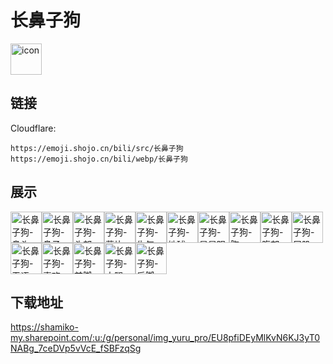 # 长鼻子狗
<img src="https://emoji.shojo.cn/bili/src/长鼻子狗/icon.png" width="50" height="50" alt="icon">

## 链接
Cloudflare:
```
https://emoji.shojo.cn/bili/src/长鼻子狗
https://emoji.shojo.cn/bili/webp/长鼻子狗
```
## 展示
<img src="https://emoji.shojo.cn/bili/src/长鼻子狗/长鼻子狗-鼻头.png" width="50" height="50" alt="长鼻子狗-鼻头"><img src="https://emoji.shojo.cn/bili/src/长鼻子狗/长鼻子狗-鼻子.png" width="50" height="50" alt="长鼻子狗-鼻子"><img src="https://emoji.shojo.cn/bili/src/长鼻子狗/长鼻子狗-头部.png" width="50" height="50" alt="长鼻子狗-头部"><img src="https://emoji.shojo.cn/bili/src/长鼻子狗/长鼻子狗-薯片.png" width="50" height="50" alt="长鼻子狗-薯片"><img src="https://emoji.shojo.cn/bili/src/长鼻子狗/长鼻子狗-生气.png" width="50" height="50" alt="长鼻子狗-生气"><img src="https://emoji.shojo.cn/bili/src/长鼻子狗/长鼻子狗-地球.png" width="50" height="50" alt="长鼻子狗-地球"><img src="https://emoji.shojo.cn/bili/src/长鼻子狗/长鼻子狗-星星眼.png" width="50" height="50" alt="长鼻子狗-星星眼"><img src="https://emoji.shojo.cn/bili/src/长鼻子狗/长鼻子狗-胸.png" width="50" height="50" alt="长鼻子狗-胸"><img src="https://emoji.shojo.cn/bili/src/长鼻子狗/长鼻子狗-腹部.png" width="50" height="50" alt="长鼻子狗-腹部"><img src="https://emoji.shojo.cn/bili/src/长鼻子狗/长鼻子狗-屁股.png" width="50" height="50" alt="长鼻子狗-屁股"><img src="https://emoji.shojo.cn/bili/src/长鼻子狗/长鼻子狗-无语.png" width="50" height="50" alt="长鼻子狗-无语"><img src="https://emoji.shojo.cn/bili/src/长鼻子狗/长鼻子狗-喜欢.png" width="50" height="50" alt="长鼻子狗-喜欢"><img src="https://emoji.shojo.cn/bili/src/长鼻子狗/长鼻子狗-前脚.png" width="50" height="50" alt="长鼻子狗-前脚"><img src="https://emoji.shojo.cn/bili/src/长鼻子狗/长鼻子狗-大腿.png" width="50" height="50" alt="长鼻子狗-大腿"><img src="https://emoji.shojo.cn/bili/src/长鼻子狗/长鼻子狗-后脚.png" width="50" height="50" alt="长鼻子狗-后脚">

## 下载地址

https://shamiko-my.sharepoint.com/:u:/g/personal/img_yuru_pro/EU8pfiDEyMlKvN6KJ3yT0NABg_7ceDVp5vVcE_fSBFzqSg